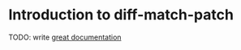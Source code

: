 # Introduction to diff-match-patch

TODO: write [great documentation](http://jacobian.org/writing/great-documentation/what-to-write/)
